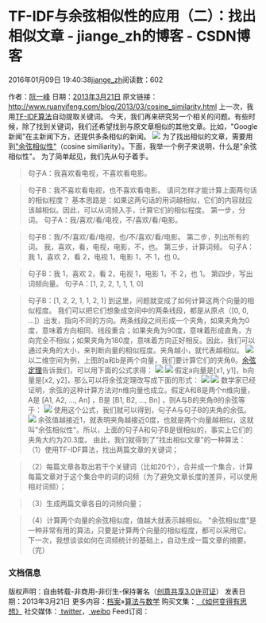 
# TF-IDF与余弦相似性的应用（二）：找出相似文章 - jiange_zh的博客 - CSDN博客


2016年01月09日 19:40:38[jiange_zh](https://me.csdn.net/jiange_zh)阅读数：602


作者：[阮一峰](http://www.ruanyifeng.com/)
日期：[2013年3月21日](http://www.ruanyifeng.com/blog/2013/03/)
原文链接：http://www.ruanyifeng.com/blog/2013/03/cosine_similarity.html
上一次，我用[TF-IDF算法](http://www.ruanyifeng.com/blog/2013/03/tf-idf.html)自动提取关键词。
今天，我们再来研究另一个相关的问题。有些时候，除了找到关键词，我们还希望找到与原文章相似的其他文章。比如，"Google新闻"在主新闻下方，还提供多条相似的新闻。
![](http://image.beekka.com/blog/201303/bg2013032001.png)
为了找出相似的文章，需要用到["余弦相似性"](http://en.wikipedia.org/wiki/Cosine_similarity)（cosine similiarity）。下面，我举一个例子来说明，什么是"余弦相似性"。
为了简单起见，我们先从句子着手。
> 句子A：我喜欢看电视，不喜欢看电影。

> 句子B：我不喜欢看电视，也不喜欢看电影。
请问怎样才能计算上面两句话的相似程度？
基本思路是：如果这两句话的用词越相似，它们的内容就应该越相似。因此，可以从词频入手，计算它们的相似程度。
第一步，分词。
> 句子A：我/喜欢/看/电视，不/喜欢/看/电影。

> 句子B：我/不/喜欢/看/电视，也/不/喜欢/看/电影。
第二步，列出所有的词。
> 我，喜欢，看，电视，电影，不，也。
第三步，计算词频。
> 句子A：我 1，喜欢 2，看 2，电视 1，电影 1，不 1，也 0。

> 句子B：我 1，喜欢 2，看 2，电视 1，电影 1，不 2，也 1。
第四步，写出词频向量。
> 句子A：[1, 2, 2, 1, 1, 1, 0]

> 句子B：[1, 2, 2, 1, 1, 2, 1]
到这里，问题就变成了如何计算这两个向量的相似程度。
我们可以把它们想象成空间中的两条线段，都是从原点（[0, 0, ...]）出发，指向不同的方向。两条线段之间形成一个夹角，如果夹角为0度，意味着方向相同、线段重合；如果夹角为90度，意味着形成直角，方向完全不相似；如果夹角为180度，意味着方向正好相反。因此，我们可以通过夹角的大小，来判断向量的相似程度。夹角越小，就代表越相似。
![](http://image.beekka.com/blog/201303/bg2013032002.png)
以二维空间为例，上图的a和b是两个向量，我们要计算它们的夹角θ。[余弦定理](http://zh.wikipedia.org/zh-cn/%E9%A4%98%E5%BC%A6%E5%AE%9A%E7%90%86)告诉我们，可以用下面的公式求得：
![](http://image.beekka.com/blog/201303/bg2013032004.png)
![](http://image.beekka.com/blog/201303/bg2013032003.png)
假定a向量是[x1, y1]，b向量是[x2, y2]，那么可以将余弦定理改写成下面的形式：
![](http://image.beekka.com/blog/201303/bg2013032006.png)
![](http://image.beekka.com/blog/201303/bg2013032005.png)
数学家已经证明，余弦的这种计算方法对n维向量也成立。假定A和B是两个n维向量，A是 [A1, A2, ..., An] ，B是 [B1, B2, ..., Bn] ，则A与B的夹角θ的余弦等于：
![](http://image.beekka.com/blog/201303/bg2013032007.png)
使用这个公式，我们就可以得到，句子A与句子B的夹角的余弦。
![](http://image.beekka.com/blog/201303/bg2013032008.png)
余弦值越接近1，就表明夹角越接近0度，也就是两个向量越相似，这就叫"余弦相似性"。所以，上面的句子A和句子B是很相似的，事实上它们的夹角大约为20.3度。
由此，我们就得到了"找出相似文章"的一种算法：
> （1）使用TF-IDF算法，找出两篇文章的关键词；

> （2）每篇文章各取出若干个关键词（比如20个），合并成一个集合，计算每篇文章对于这个集合中的词的词频（为了避免文章长度的差异，可以使用相对词频）；

> （3）生成两篇文章各自的词频向量；

> （4）计算两个向量的余弦相似度，值越大就表示越相似。
"余弦相似度"是一种非常有用的算法，只要是计算两个向量的相似程度，都可以采用它。
下一次，我想谈谈如何在词频统计的基础上，自动生成一篇文章的摘要。
（完）

### 文档信息
版权声明：自由转载-非商用-非衍生-保持署名（[创意共享3.0许可证](http://creativecommons.org/licenses/by-nc-nd/3.0/deed.zh)）
发表日期：2013年3月21日
更多内容：[档案](http://www.ruanyifeng.com/blog/archives.html)»[算法与数学](http://www.ruanyifeng.com/blog/algorithm/)
购买文集：[ 《如何变得有思想》](http://www.ruanyifeng.com/blog/2014/12/my-blog-book.html)
社交媒体：[ twitter](https://twitter.com/ruanyf)，[ weibo](http://weibo.com/ruanyf)
Feed订阅：


